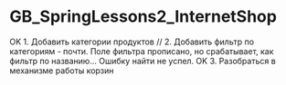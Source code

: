 # GB_SpringLessons2_InternetShop

OK 1. Добавить категории продуктов
  // 2. Добавить фильтр по категориям              - почти. Поле фильтра прописано, но срабатывает, как фильтр по названию... Ошибку найти не успел.
OK 3. Разобраться в механизме работы корзин
